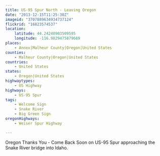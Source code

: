 ```yaml
---
title: US-95 Spur North - Leaving Oregon
date: "2013-12-15T11:25:30Z"
imageid: "3707889634934737124"
flickrid: "16823574537"
location:
    latitude: 44.24240903509595
    longitude: -116.9829475879669
places:
    - Annex|Malheur County|Oregon|United States
counties:
    - Malheur County|Oregon|United States
countries:
    - United States
states:
    - Oregon|United States
highwaytypes:
    - US Highway
highways:
    - US-95 Spur
tags:
    - Welcome Sign
    - Snake River
    - Big Green Sign
oregonHighways:
    - Weiser Spur Highway

---
```

Oregon Thanks You - Come Back Soon on US-95 Spur approaching the Snake River bridge into Idaho.